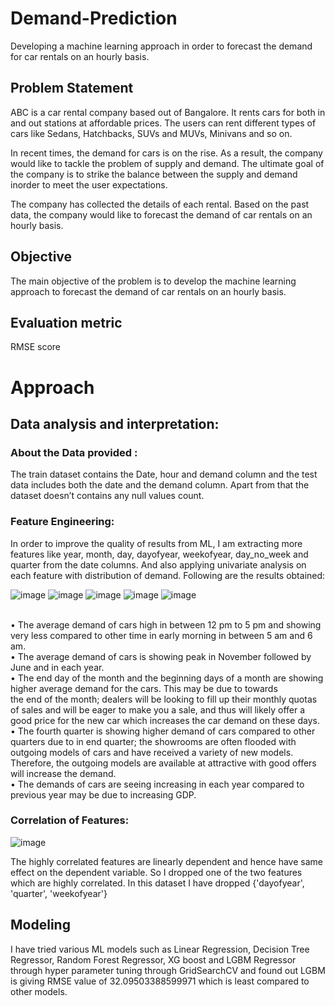 # Demand-Prediction
Developing a machine learning approach in order to forecast the demand for car rentals on an hourly basis.

## Problem Statement
ABC is a car rental company based out of Bangalore. It rents cars for both in and out stations at affordable prices. The users can rent different types of cars like Sedans, Hatchbacks, SUVs and MUVs, Minivans and so on.

In recent times, the demand for cars is on the rise. As a result, the company would like to tackle the problem of supply and demand. The ultimate goal of the company is to strike the balance between the supply and demand inorder to meet the user expectations. 

The company has collected the details of each rental. Based on the past data, the company would like to forecast the demand of car rentals on an hourly basis. 

## Objective
The main objective of the problem is to develop the machine learning approach to forecast the demand of car rentals on an hourly basis.

## Evaluation metric
RMSE score
# Approach
## Data analysis and interpretation:
### About the Data provided : 
The train dataset contains the Date, hour and demand column and the test data includes both the date and the demand column. Apart from that the dataset doesn’t contains any null values count. 
### Feature Engineering:
In order to improve the quality of results from ML, I am extracting more features like year, month, day, dayofyear, weekofyear, day_no_week	and quarter from the date columns. And also applying univariate analysis on each feature with distribution of demand. 
Following are the results obtained:

![image](https://user-images.githubusercontent.com/87713648/167316213-f7269ff2-5500-413d-88ac-25ad8f1f5002.png)
![image](https://user-images.githubusercontent.com/87713648/167316230-dc426eec-204f-461b-93c6-29939e2084e5.png)
![image](https://user-images.githubusercontent.com/87713648/167316240-e050dcc6-33b3-4170-b81b-2ec92742b82e.png)
![image](https://user-images.githubusercontent.com/87713648/167316288-614da056-b577-4db3-ae20-68d2264d1d83.png)
![image](https://user-images.githubusercontent.com/87713648/167316319-0bb39980-ce57-4494-8a78-6713de01c85c.png)

<br />•	The average demand of cars high in between 12 pm to 5 pm and showing very less compared to other time in early morning in between 5 am and 6 am.
<br />•	The average demand of cars is showing peak in November followed by June and in each year.
<br />•	The end day of the month and the beginning days of a month are showing higher average demand for the cars. This may be due to towards 
<br />the end of the month; dealers will be looking to fill up their monthly quotas of sales and will be eager to make you a sale, and thus will likely offer a good price for the new car which increases the car demand on these days.
<br />•	The fourth quarter is showing higher demand of cars compared to other quarters due to in end quarter; the showrooms are often flooded with outgoing models of cars and have received a variety of new models. Therefore, the outgoing models are available at attractive with good offers will increase the demand.
<br />•	The demands of cars are seeing increasing in each year compared to previous year may be due to increasing GDP.

### Correlation of Features:
![image](https://user-images.githubusercontent.com/87713648/167316573-675c29d4-da85-4d94-b27d-6f1f86a90cdc.png)

The highly correlated features are linearly dependent and hence have same effect on the dependent variable. So I dropped one of the two features which are highly correlated.  In this dataset I have dropped {'dayofyear', 'quarter', 'weekofyear'}

## Modeling 
I have tried various ML models such as Linear Regression, Decision Tree Regressor, Random Forest Regressor, XG boost and LGBM Regressor through hyper parameter tuning through GridSearchCV and found out LGBM is giving RMSE value of 32.09503388599971 which is least compared to other models.








